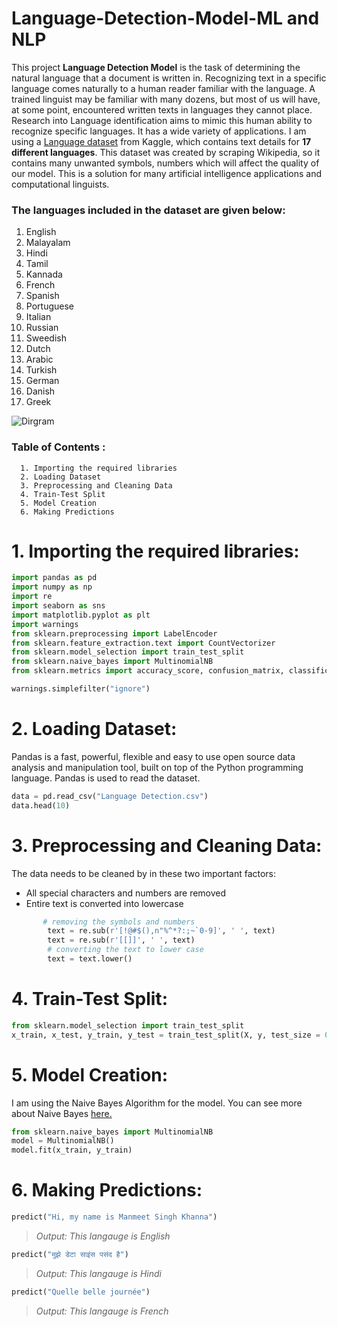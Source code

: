# Language-Detection-Model-ML and NLP
This project **Language Detection Model** is the task of determining the natural language that a document is written in. Recognizing text in a specific language comes naturally to a human reader familiar with the language. A trained linguist may be familiar with many dozens, but most of us will have, at some point, encountered written texts in languages they cannot place. Research into Language identification aims to mimic this human ability to recognize specific languages. It has a wide variety of applications. I am using a [Language dataset](https://www.kaggle.com/basilb2s/language-detection) from Kaggle, which contains text details for **17 different languages**. This dataset was created by scraping Wikipedia, so it contains many unwanted symbols, numbers which will affect the quality of our model. This is a solution for many artificial intelligence applications and computational linguists.



### The languages included in the dataset are given below:
1) English
2) Malayalam 
3) Hindi
4) Tamil
5) Kannada 
6) French
7) Spanish
8) Portuguese
9) Italian
10) Russian 
11) Sweedish 
12) Dutch 
13) Arabic 
14) Turkish 
15) German 
16) Danish 
17) Greek

![Dirgram](https://lh3.googleusercontent.com/Kul1_bKbt5832ppvMiTUwz1rI8O-NyShY3oGUBcbbwi-7LW8HtqagoMWjPHB3GJ4o8i4qJfL8BdazQIUbMS1gJyZKSeudMeVepSLPMl0f5Fj7upnqan5I1o-rhaVJEaOLiPT8BfAnvLLfJHIAGHdI2mDevK026QlumahgsUuB0vtpYSgeAY4xMGrcqb4CoccfQstD2_sODfuobIqQOpy3-rJXO8wl4eXXsbWPxx-wXoHSxmJ_GZiVEVvHveKdImpHkUmuOHSvlO9WHl065BFxw0l87tfWbzgGA42v3HnQ7nF5F_dtp707yqv35BmFsZE-taS5ixkuGG6NXbUvbb_NTGwz9k3iXQeYvUkzUPKlQ3kQMmGhKXBRNOKIxdZAMxnoeiuLIkqN6L4pA38xghoAStsbv5Oc_VxE7vJsa91zuL7lBoVx8R5QgXXJRXal6OOSKB8vgBQIf05Kyt-ldX6zalR6uE-RfbVyYUeNX2Au9vWTqQrhZHKJDfWLB05JyBafL9z_SNqU5A2Q8Y2Q2u5c-ScxWfRX0JGMFdXforF74qiIG-5ZgLRjEjlY5AoXdl0rMska-rJc29r7hJVbhDJXhDbWZoC7qVHASo0grZk4h_hR5AO950CF9bgEoqn_2uUNEcnVhN1X7q2pIVVkRZMMQYWdjfGAB5rDYHO6j3c3Cp9AR-D62OngGaPmaqG5FHq5M7rUDZLttWnAWYUfz8v-4XH=w976-h540-no?authuser=0/200/200)



### Table of Contents :
```
  1. Importing the required libraries
  2. Loading Dataset
  3. Preprocessing and Cleaning Data
  4. Train-Test Split
  5. Model Creation
  6. Making Predictions
```

# 1. Importing the required libraries:
```python
import pandas as pd
import numpy as np
import re
import seaborn as sns
import matplotlib.pyplot as plt
import warnings
from sklearn.preprocessing import LabelEncoder
from sklearn.feature_extraction.text import CountVectorizer
from sklearn.model_selection import train_test_split
from sklearn.naive_bayes import MultinomialNB
from sklearn.metrics import accuracy_score, confusion_matrix, classification_report

warnings.simplefilter("ignore")
``` 
# 2. Loading Dataset:
Pandas is a fast, powerful, flexible and easy to use open source data analysis and manipulation tool, built on top of the Python programming language.
Pandas is used to read the dataset.
```python
data = pd.read_csv("Language Detection.csv")
data.head(10)
```

# 3. Preprocessing and Cleaning Data:
The data needs to be cleaned by in these two important factors:
- All special characters and numbers are removed
- Entire text is converted into lowercase
```python
       # removing the symbols and numbers
        text = re.sub(r'[!@#$(),n"%^*?:;~`0-9]', ' ', text)
        text = re.sub(r'[[]]', ' ', text)
        # converting the text to lower case
        text = text.lower()
```

# 4. Train-Test Split:
```python
from sklearn.model_selection import train_test_split
x_train, x_test, y_train, y_test = train_test_split(X, y, test_size = 0.20)
```

# 5. Model Creation:
I am using the Naive Bayes Algorithm for the model. You can see more about Naive Bayes [here.](https://scikit-learn.org/stable/modules/naive_bayes.html)
```python
from sklearn.naive_bayes import MultinomialNB
model = MultinomialNB()
model.fit(x_train, y_train)
```

# 6. Making Predictions:
```python
predict("Hi, my name is Manmeet Singh Khanna")
```
> *Output: This langauge is English*

```python
predict("मुझे डेटा साइंस पसंद है")
```
> *Output: This langauge is Hindi*

```python
predict("Quelle belle journée")
```
> *Output: This langauge is French*



